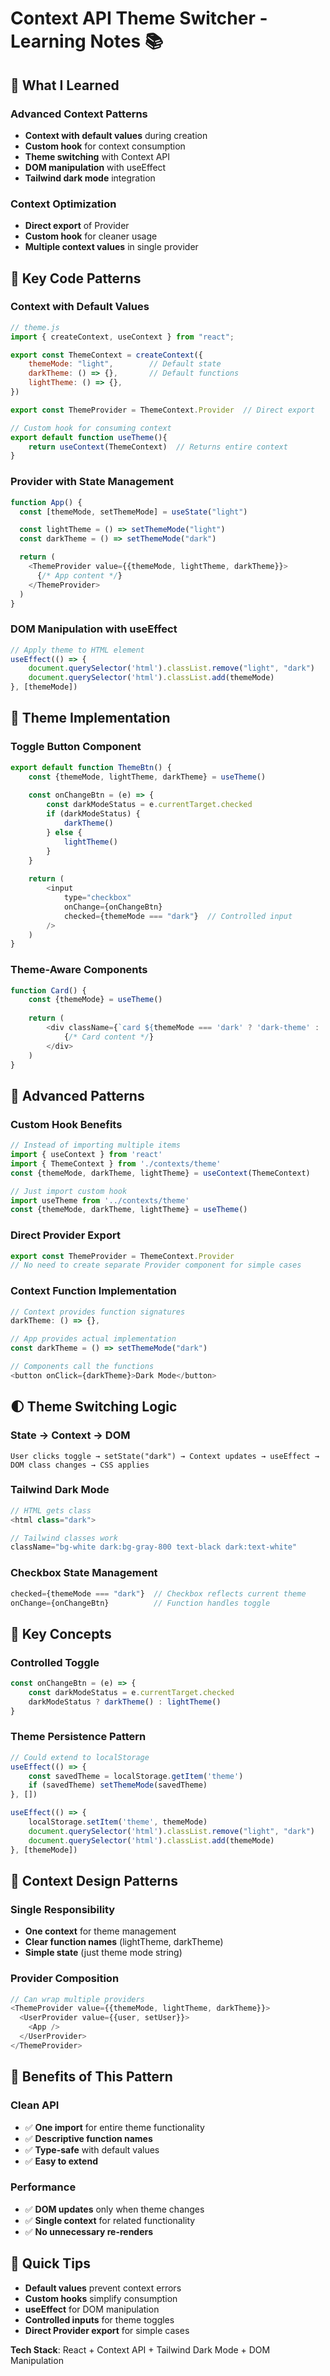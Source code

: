 # Context API Theme Switcher - Learning Notes 📚

## 🎯 What I Learned

### **Advanced Context Patterns**
- **Context with default values** during creation
- **Custom hook** for context consumption
- **Theme switching** with Context API
- **DOM manipulation** with useEffect
- **Tailwind dark mode** integration

### **Context Optimization**
- **Direct export** of Provider
- **Custom hook** for cleaner usage
- **Multiple context values** in single provider

## 🔧 Key Code Patterns

### **Context with Default Values**
```javascript
// theme.js
import { createContext, useContext } from "react";

export const ThemeContext = createContext({
    themeMode: "light",        // Default state
    darkTheme: () => {},       // Default functions
    lightTheme: () => {},
})

export const ThemeProvider = ThemeContext.Provider  // Direct export

// Custom hook for consuming context
export default function useTheme(){
    return useContext(ThemeContext)  // Returns entire context
}
```

### **Provider with State Management**
```javascript
function App() {
  const [themeMode, setThemeMode] = useState("light")

  const lightTheme = () => setThemeMode("light")
  const darkTheme = () => setThemeMode("dark")

  return (
    <ThemeProvider value={{themeMode, lightTheme, darkTheme}}>
      {/* App content */}
    </ThemeProvider>
  )
}
```

### **DOM Manipulation with useEffect**
```javascript
// Apply theme to HTML element
useEffect(() => {
    document.querySelector('html').classList.remove("light", "dark")
    document.querySelector('html').classList.add(themeMode)
}, [themeMode])
```

## 🎨 Theme Implementation

### **Toggle Button Component**
```javascript
export default function ThemeBtn() {
    const {themeMode, lightTheme, darkTheme} = useTheme()
    
    const onChangeBtn = (e) => {
        const darkModeStatus = e.currentTarget.checked
        if (darkModeStatus) {
            darkTheme()
        } else {
            lightTheme()
        }
    }
    
    return (
        <input
            type="checkbox"
            onChange={onChangeBtn}
            checked={themeMode === "dark"}  // Controlled input
        />
    )
}
```

### **Theme-Aware Components**
```javascript
function Card() {
    const {themeMode} = useTheme()
    
    return (
        <div className={`card ${themeMode === 'dark' ? 'dark-theme' : 'light-theme'}`}>
            {/* Card content */}
        </div>
    )
}
```

## 📝 Advanced Patterns

### **Custom Hook Benefits**
```javascript
// Instead of importing multiple items
import { useContext } from 'react'
import { ThemeContext } from './contexts/theme'
const {themeMode, darkTheme, lightTheme} = useContext(ThemeContext)

// Just import custom hook
import useTheme from '../contexts/theme'
const {themeMode, darkTheme, lightTheme} = useTheme()
```

### **Direct Provider Export**
```javascript
export const ThemeProvider = ThemeContext.Provider
// No need to create separate Provider component for simple cases
```

### **Context Function Implementation**
```javascript
// Context provides function signatures
darkTheme: () => {},

// App provides actual implementation
const darkTheme = () => setThemeMode("dark")

// Components call the functions
<button onClick={darkTheme}>Dark Mode</button>
```

## 🌓 Theme Switching Logic

### **State → Context → DOM**
```
User clicks toggle → setState("dark") → Context updates → useEffect → DOM class changes → CSS applies
```

### **Tailwind Dark Mode**
```javascript
// HTML gets class
<html class="dark">

// Tailwind classes work
className="bg-white dark:bg-gray-800 text-black dark:text-white"
```

### **Checkbox State Management**
```javascript
checked={themeMode === "dark"}  // Checkbox reflects current theme
onChange={onChangeBtn}          // Function handles toggle
```

## 🧠 Key Concepts

### **Controlled Toggle**
```javascript
const onChangeBtn = (e) => {
    const darkModeStatus = e.currentTarget.checked
    darkModeStatus ? darkTheme() : lightTheme()
}
```

### **Theme Persistence Pattern**
```javascript
// Could extend to localStorage
useEffect(() => {
    const savedTheme = localStorage.getItem('theme')
    if (savedTheme) setThemeMode(savedTheme)
}, [])

useEffect(() => {
    localStorage.setItem('theme', themeMode)
    document.querySelector('html').classList.remove("light", "dark")
    document.querySelector('html').classList.add(themeMode)
}, [themeMode])
```

## 🎯 Context Design Patterns

### **Single Responsibility**
- **One context** for theme management
- **Clear function names** (lightTheme, darkTheme)
- **Simple state** (just theme mode string)

### **Provider Composition**
```javascript
// Can wrap multiple providers
<ThemeProvider value={{themeMode, lightTheme, darkTheme}}>
  <UserProvider value={{user, setUser}}>
    <App />
  </UserProvider>
</ThemeProvider>
```

## 🚀 Benefits of This Pattern

### **Clean API**
- ✅ **One import** for entire theme functionality
- ✅ **Descriptive function names**
- ✅ **Type-safe** with default values
- ✅ **Easy to extend**

### **Performance**
- ✅ **DOM updates** only when theme changes
- ✅ **Single context** for related functionality
- ✅ **No unnecessary re-renders**

## 🚀 Quick Tips
- **Default values** prevent context errors
- **Custom hooks** simplify consumption
- **useEffect** for DOM manipulation
- **Controlled inputs** for theme toggles
- **Direct Provider export** for simple cases

**Tech Stack**: React + Context API + Tailwind Dark Mode + DOM Manipulation
